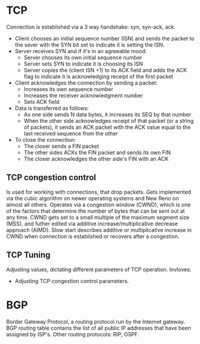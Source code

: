 # TCP

Connection is established via a 3 way handshake: syn, syn-ack, ack.

-   Client chooses an initial sequence number (ISN) and sends the packet
    to the sever with the SYN bit set to indicate it is setting the ISN.
-   Server receives SYN and if it\'s in an agreeable mood:
    -   Server chooses its own initial sequence number
    -   Server sets SYN to indicate it is choosing its ISN
    -   Server copies the (client ISN +1) to its ACK field and adds the
        ACK flag to indicate it is acknowledging receipt of the first
        packet
-   Client acknowledges the connection by sending a packet:
    -   Increases its own sequence number
    -   Increases the receiver acknowledgment number
    -   Sets ACK field
-   Data is transferred as follows:
    -   As one side sends N data bytes, it increases its SEQ by that
        number
    -   When the other side acknowledges receipt of that packet (or a
        string of packets), it sends an ACK packet with the ACK value
        equal to the last received sequence from the other
-   To close the connection:
    -   The closer sends a FIN packet
    -   The other sides ACKs the FIN packet and sends its own FIN
    -   The closer acknowledges the other side\'s FIN with an ACK

## TCP congestion control

Is used for working with connections, that drop packets. Gets
implemented via the cubic algorithm on newer operating systems and New
Reno on almost all others. Operates via a congestion window (CWND),
which is one of the factors that determine the number of bytes that can
be sent out at any time. CWND gets set to a small multiple of the
maximum segment size (MSS), and futher edited via additive
increase/multiplicative decrease approach (AIMD). Slow start describes
additive or multiplicative increase in CWND when connection is
established or recovers after a congestion.

## TCP Tuning

Adjusting values, dictating different parameters of TCP operation.
Invloves:

-   Adjusting TCP congestion control parameters.

# BGP

Border Gateway Protocol, a routing protocol run by the Internet gateway.
BGP routing table contains the list of all public IP addresses that have
been assigned by ISP\'s. Other routing protocols: RIP, OSPF.
